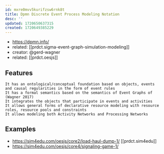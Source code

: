 ```yaml
---
id: mxre0mvv5kurifzsw6rnk8t
title: Dpmn Discrete Event Process Modeling Notation
desc: ''
updated: 1720650637315
created: 1720649385229
---
```


- https://dpmn.info/
- related: [[prdct.sigma-event-graph-simulation-modeling]]
- creator: @gerd-wagner
- related: [[prdct.oesjs]]

## Features


    It has an ontological/conceptual foundation based on objects, events and causal regularities in the form of event rules
    It has a formal semantics based on the semantics of Event Graphs of (Wagner 2017)
    It integrates the objects that participate in events and activities
    It allows general forms of declarative resource modeling with resource roles, resource pools and constraints
    It allows modeling both Activity Networks and Processing Networks

## Examples

- https://sim4edu.com/oesjs/core2/load-haul-dump-1/ [[prdct.sim4edu]]
- https://sim4edu.com/oesjs/core4/signaling-game-1/
